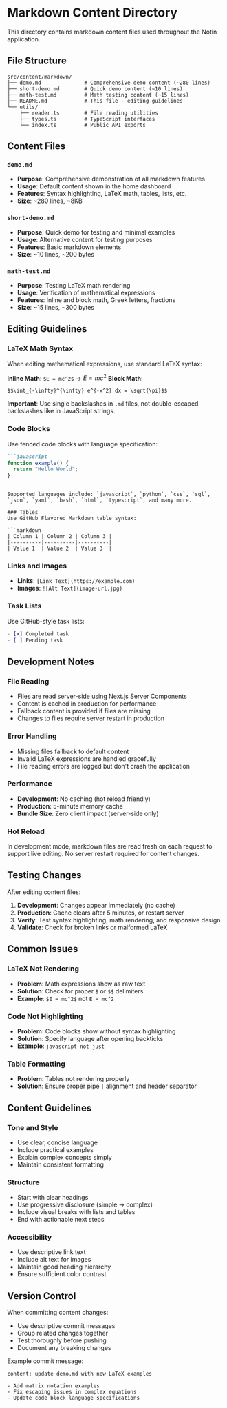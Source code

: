 # Markdown Content Directory

This directory contains markdown content files used throughout the Notin application.

## File Structure

```
src/content/markdown/
├── demo.md              # Comprehensive demo content (~280 lines)
├── short-demo.md        # Quick demo content (~10 lines)
├── math-test.md         # Math testing content (~15 lines)
├── README.md            # This file - editing guidelines
└── utils/
    ├── reader.ts        # File reading utilities
    ├── types.ts         # TypeScript interfaces
    └── index.ts         # Public API exports
```

## Content Files

### `demo.md`
- **Purpose**: Comprehensive demonstration of all markdown features
- **Usage**: Default content shown in the home dashboard
- **Features**: Syntax highlighting, LaTeX math, tables, lists, etc.
- **Size**: ~280 lines, ~8KB

### `short-demo.md`
- **Purpose**: Quick demo for testing and minimal examples
- **Usage**: Alternative content for testing purposes
- **Features**: Basic markdown elements
- **Size**: ~10 lines, ~200 bytes

### `math-test.md`
- **Purpose**: Testing LaTeX math rendering
- **Usage**: Verification of mathematical expressions
- **Features**: Inline and block math, Greek letters, fractions
- **Size**: ~15 lines, ~300 bytes

## Editing Guidelines

### LaTeX Math Syntax
When editing mathematical expressions, use standard LaTeX syntax:

**Inline Math**: `$E = mc^2$` → $E = mc^2$
**Block Math**: 
```
$$\int_{-\infty}^{\infty} e^{-x^2} dx = \sqrt{\pi}$$
```

**Important**: Use single backslashes in `.md` files, not double-escaped backslashes like in JavaScript strings.

### Code Blocks
Use fenced code blocks with language specification:

```markdown
```javascript
function example() {
  return "Hello World";
}
```
```

Supported languages include: `javascript`, `python`, `css`, `sql`, `json`, `yaml`, `bash`, `html`, `typescript`, and many more.

### Tables
Use GitHub Flavored Markdown table syntax:

```markdown
| Column 1 | Column 2 | Column 3 |
|----------|----------|----------|
| Value 1  | Value 2  | Value 3  |
```

### Links and Images
- **Links**: `[Link Text](https://example.com)`
- **Images**: `![Alt Text](image-url.jpg)`

### Task Lists
Use GitHub-style task lists:

```markdown
- [x] Completed task
- [ ] Pending task
```

## Development Notes

### File Reading
- Files are read server-side using Next.js Server Components
- Content is cached in production for performance
- Fallback content is provided if files are missing
- Changes to files require server restart in production

### Error Handling
- Missing files fallback to default content
- Invalid LaTeX expressions are handled gracefully
- File reading errors are logged but don't crash the application

### Performance
- **Development**: No caching (hot reload friendly)
- **Production**: 5-minute memory cache
- **Bundle Size**: Zero client impact (server-side only)

### Hot Reload
In development mode, markdown files are read fresh on each request to support live editing. No server restart required for content changes.

## Testing Changes

After editing content files:

1. **Development**: Changes appear immediately (no cache)
2. **Production**: Cache clears after 5 minutes, or restart server
3. **Verify**: Test syntax highlighting, math rendering, and responsive design
4. **Validate**: Check for broken links or malformed LaTeX

## Common Issues

### LaTeX Not Rendering
- **Problem**: Math expressions show as raw text
- **Solution**: Check for proper `$` or `$$` delimiters
- **Example**: `$E = mc^2$` not `E = mc^2`

### Code Not Highlighting
- **Problem**: Code blocks show without syntax highlighting
- **Solution**: Specify language after opening backticks
- **Example**: ```javascript not just ```

### Table Formatting
- **Problem**: Tables not rendering properly
- **Solution**: Ensure proper pipe `|` alignment and header separator

## Content Guidelines

### Tone and Style
- Use clear, concise language
- Include practical examples
- Explain complex concepts simply
- Maintain consistent formatting

### Structure
- Start with clear headings
- Use progressive disclosure (simple → complex)
- Include visual breaks with lists and tables
- End with actionable next steps

### Accessibility
- Use descriptive link text
- Include alt text for images
- Maintain good heading hierarchy
- Ensure sufficient color contrast

## Version Control

When committing content changes:
- Use descriptive commit messages
- Group related changes together
- Test thoroughly before pushing
- Document any breaking changes

Example commit message:
```
content: update demo.md with new LaTeX examples

- Add matrix notation examples
- Fix escaping issues in complex equations
- Update code block language specifications
```